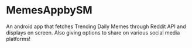 # MemesAppbySM

An android app that fetches Trending Daily Memes through Reddit API and displays on screen. Also giving options to share on various social media platforms!
